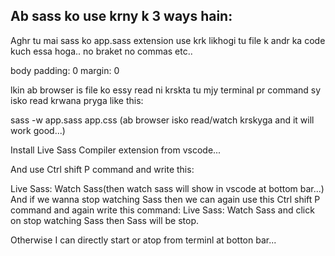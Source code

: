 ## Ab sass ko use krny k 3 ways hain:

<!-- 01 -->

Aghr tu mai sass ko app.sass extension use krk likhogi tu file k andr ka code kuch essa hoga..
no braket no commas etc..

body 
    padding: 0
    margin: 0

lkin ab browser is file ko essy read ni krskta tu mjy terminal pr command sy isko read krwana pryga like this:

sass -w app.sass app.css (ab browser isko read/watch krskyga and it will work good...)


<!-- 02 -->

Install Live Sass Compiler extension from vscode...

And use Ctrl shift P command and write this:

Live Sass: Watch Sass(then watch sass will show in vscode at bottom bar...)
And if we wanna stop watching Sass then we can again use this Ctrl shift P command and 
again write this command:
Live Sass: Watch Sass and click on stop watching Sass then Sass will be stop.

Otherwise I can directly start or atop from terminl at botton bar...
